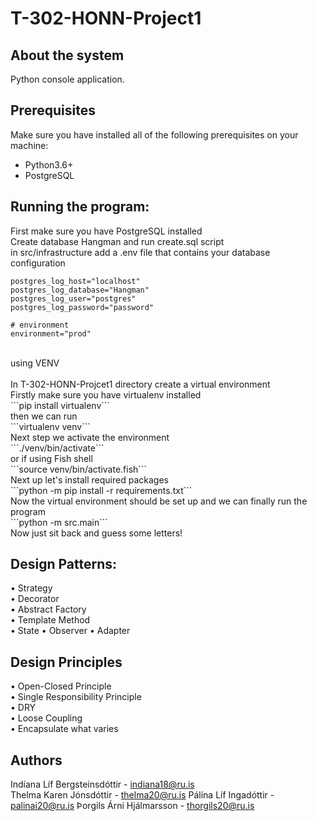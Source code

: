 # T-302-HONN-Project1

## About the system
Python console application.
## Prerequisites
Make sure you have installed all of the following prerequisites on your machine:

* Python3.6+
* PostgreSQL

## Running the program:
First make sure you have PostgreSQL installed<br/>
Create database Hangman and run create.sql script<br/>
in src/infrastructure add a .env file that contains your database configuration<br/>
 ```# postgres database logging
postgres_log_host="localhost"
postgres_log_database="Hangman"
postgres_log_user="postgres"
postgres_log_password="password"

# environment
environment="prod"
```
<br/>
using VENV<br/>
<br/>
In T-302-HONN-Projcet1 directory create a virtual environment<br/>
Firstly make sure you have virtualenv installed<br/>
```pip install virtualenv```<br/>
then we can run <br/>
```virtualenv venv``` 
<br/>
Next step we activate the environment<br/>
```./venv/bin/activate``` 
<br/>
or if using Fish shell<br/>
```source venv/bin/activate.fish``` <br/>
Next up let's install required packages<br/>
```python -m pip install -r requirements.txt```<br/>
Now the virtual environment should be set up and we can finally run the program<br/>
```python -m src.main```<br/>
Now just sit back and guess some letters!<br/>

## Design Patterns:
 • Strategy     
 • Decorator    
 • Abstract Factory     
 • Template Method  
 • State
 • Observer
 • Adapter

 ## Design Principles
 • Open-Closed Principle        
 • Single Responsibility Principle      
 • DRY  
 • Loose Coupling   
 • Encapsulate what varies	    

## Authors
Indíana Líf Bergsteinsdóttir - indiana18@ru.is     
Thelma Karen Jónsdóttir - thelma20@ru.is
Pálína Líf Ingadóttir - palinai20@ru.is
Þorgils Árni Hjálmarsson - thorgils20@ru.is
